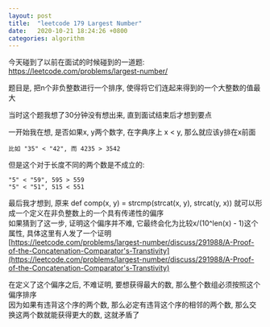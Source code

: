 ```yaml
---
layout: post
title:  "leetcode 179 Largest Number"
date:   2020-10-21 18:24:26 +0800
categories: algorithm
---
```


今天碰到了以前在面试的时候碰到的一道题:  
https://leetcode.com/problems/largest-number/

题目是, 把n个非负整数进行一个排序, 使得将它们连起来得到的一个大整数的值最大

当时这个题我想了30分钟没有想出来, 直到面试结束后才想到要点

一开始我在想, 是否如果x, y两个数字, 在字典序上 x < y, 那么就应该y排在x前面

    比如 "35" < "42", 而 4235 > 3542

但是这个对于长度不同的两个数是不成立的:  

    "5" < "59", 595 > 559  
    "5" < "51", 515 < 551

最后我才想到, 原来 def comp(x, y) = strcmp(strcat(x, y), strcat(y, x)) 就可以形成一个定义在非负整数上的一个具有传递性的偏序  
如果猜到了这一步, 证明这个偏序并不难, 它最终会化为比较x/(10^len(x) - 1)这个属性, 具体这里有人发了一个证明  
[https://leetcode.com/problems/largest-number/discuss/291988/A-Proof-of-the-Concatenation-Comparator's-Transtivity](https://leetcode.com/problems/largest-number/discuss/291988/A-Proof-of-the-Concatenation-Comparator's-Transtivity)

在定义了这个偏序之后, 不难证明, 要想获得最大的数, 那么整个数组必须按照这个偏序排序  
因为如果有违背这个序的两个数, 那么必定有违背这个序的相邻的两个数, 那么交换这两个数就能获得更大的数, 这就矛盾了
